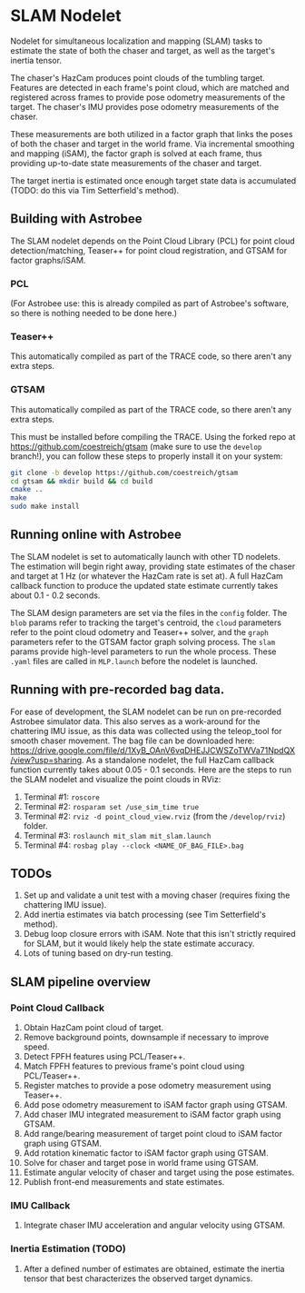 # SLAM Nodelet

Nodelet for simultaneous localization and mapping (SLAM) tasks to estimate the state of both the chaser and target, as well as the target's inertia tensor.

The chaser's HazCam produces point clouds of the tumbling target. Features are detected in each frame's point cloud, which are matched and registered across frames to provide pose odometry measurements of the target. The chaser's IMU provides pose odometry measurements of the chaser. 

These measurements are both utilized in a factor graph that links the poses of both the chaser and target in the world frame. Via incremental smoothing and mapping (iSAM), the factor graph is solved at each frame, thus providing up-to-date state measurements of the chaser and target. 

The target inertia is estimated once enough target state data is accumulated (TODO: do this via Tim Setterfield's method).

## Building with Astrobee

The SLAM nodelet depends on the Point Cloud Library (PCL) for point cloud detection/matching, Teaser++ for point cloud registration, and GTSAM for factor graphs/iSAM.

### PCL

(For Astrobee use: this is already compiled as part of Astrobee's software, so there is nothing needed to be done here.)

### Teaser++

This automatically compiled as part of the TRACE code, so there aren't any extra steps.

### GTSAM

This automatically compiled as part of the TRACE code, so there aren't any extra steps.

This must be installed before compiling the TRACE. Using the forked repo at https://github.com/coestreich/gtsam (make sure to use the `develop` branch!), you can follow these steps to properly install it on your system:

```bash
git clone -b develop https://github.com/coestreich/gtsam
cd gtsam && mkdir build && cd build
cmake ..
make
sudo make install
```

## Running online with Astrobee

The SLAM nodelet is set to automatically launch with other TD nodelets. The estimation will begin right away, providing state estimates of the chaser and target at 1 Hz (or whatever the HazCam rate is set at). A full HazCam callback function to produce the updated state estimate currently takes about 0.1 - 0.2 seconds.

The SLAM design parameters are set via the files in the `config` folder. The `blob` params refer to tracking the target's centroid, the `cloud` parameters refer to the point cloud odometry and Teaser++ solver, and the `graph` parameters refer to the GTSAM factor graph solving process. The `slam` params provide high-level parameters to run the whole process. These `.yaml` files are called in `MLP.launch` before the nodelet is launched.

## Running with pre-recorded bag data.

For ease of development, the SLAM nodelet can be run on pre-recorded Astrobee simulator data. This also serves as a work-around for the chattering IMU issue, as this data was collected using the teleop_tool for smooth chaser movement. The bag file can be downloaded here: https://drive.google.com/file/d/1XyB_OAnV6vqDHEJJCWSZoTWVa71NpdQX/view?usp=sharing. As a standalone nodelet, the full HazCam callback function currently takes about 0.05 - 0.1 seconds. Here are the steps to run the SLAM nodelet and visualize the point clouds in RViz:

1. Terminal #1: `roscore`
2. Terminal #2: `rosparam set /use_sim_time true`
3. Terminal #2: `rviz -d point_cloud_view.rviz` (from the `/develop/rviz`) folder.
4. Terminal #3: `roslaunch mit_slam mit_slam.launch`
5. Terminal #4: `rosbag play --clock <NAME_OF_BAG_FILE>.bag`

## TODOs

1. Set up and validate a unit test with a moving chaser (requires fixing the chattering IMU issue).
2. Add inertia estimates via batch processing (see Tim Setterfield's method).
3. Debug loop closure errors with iSAM. Note that this isn't strictly required for SLAM, but it would likely help the state estimate accuracy.
4. Lots of tuning based on dry-run testing.

## SLAM pipeline overview

### Point Cloud Callback

1. Obtain HazCam point cloud of target.
2. Remove background points, downsample if necessary to improve speed.
3. Detect FPFH features using PCL/Teaser++.
4. Match FPFH features to previous frame's point cloud using PCL/Teaser++.
5. Register matches to provide a pose odometry measurement  using Teaser++.
6. Add pose odometry measurement to iSAM factor graph using GTSAM.
7. Add chaser IMU integrated measurement to iSAM factor graph using GTSAM.
8. Add range/bearing measurement of target point cloud to iSAM factor graph using GTSAM.
9. Add rotation kinematic factor to iSAM factor graph using GTSAM.
10. Solve for chaser and target pose in world frame using GTSAM.
11. Estimate angular velocity of chaser and target using the pose estimates.
12. Publish front-end measurements and state estimates.

### IMU Callback

1. Integrate chaser IMU acceleration and angular velocity using GTSAM.

### Inertia Estimation (TODO)

1. After a defined number of estimates are obtained, estimate the inertia tensor that best characterizes the observed target dynamics.

